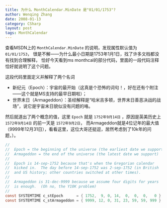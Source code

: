 ```yaml
---
title: 为什么 MonthCalendar.MinDate 是"01/01/1753"?
author: Wenqing Zhang
date: 2008-01-13
category: CSharp
layout: post
tags: MonthCalendar
---
```


查看MSDN上的 `MonthCalendar.MinDate` 的说明，发现属性默认值为 `01/01/1753`，
很是不解——为什么最小日期是1753年1月1日，找了许多文档都没有找到合理解释，
恰好今天看到ms monthcal的部分代码，里面的一段代码注释恰好就说明了这个问题。

这段代码里面定义并解释了两个名词
- 新纪元（Epoch）：宇宙的最开始（这真是个恐怖的词句！，好在还有个附注——这个就是MS支持的最早日期啦）；
- 世界末日（Armageddon）：圣经解释是“哈米吉多顿，世界末日善恶决战的战场”，说它是宇宙末日貌似没有问题的咯。

然后就道出了两个概念的值，这里 `Epoch` 就是 `1752年9月14日` ，原因是英美历史上 `1572年9月14日` 的前一天是 `1572年9月2日`，
而Armageddon就是4位记年的最大值（9999年12月31日），看看这里，这位大哥还挺逗，居然考虑到了10k年的问题，）。

```c
//
//  Epoch = the beginning of the universe (the earliest date we support)
//  Armageddon = the end of the universe (the latest date we support)
//
//  Epoch is 14-sep-1752 because that's when the Gregorian calendar
//  kicked in.  The day before 14-sep-1752 was 2-sep-1752 (in British
//  and US history; other countries switched at other times).
//
//  Armageddon is 31-dec-9999 because we assume four digits for years
//  is enough.  (Oh no, the Y10K problem)
//
const SYSTEMTIME c_stEpoch      = { 1752,  9, 0, 14,  0,  0,  0,   0 };
const SYSTEMTIME c_stArmageddon = { 9999, 12, 0, 31, 23, 59, 59, 999 };
```
